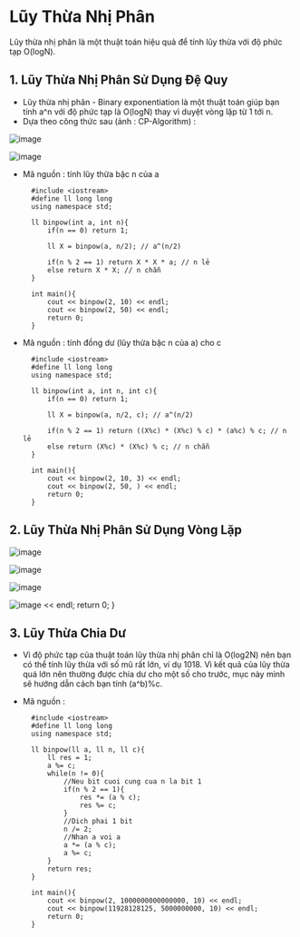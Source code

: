# Lũy Thừa Nhị Phân
Lũy thừa nhị phân là một thuật toán hiệu quả để tính lũy thừa với độ phức tạp O(logN). 
## 1. Lũy Thừa Nhị Phân Sử Dụng Đệ Quy
- Lũy thừa nhị phân - Binary exponentiation là một thuật toán giúp bạn tính a^n với độ phức tạp là O(logN) thay vì duyệt vòng lặp từ 1 tới n. 
- Dựa theo công thức sau (ảnh : CP-Algorithm) :
  
![image](https://github.com/minchangggg/DSA/assets/125820144/4c7fa873-9c0c-4316-a567-87d001b6f8ba)

![image](https://github.com/minchangggg/DSA/assets/125820144/e590f615-2123-44da-83ed-fcfb2d2a54a0)

- Mã nguồn : tính lũy thừa bậc n của a 

        #include <iostream>
        #define ll long long
        using namespace std;
        
        ll binpow(int a, int n){
        	if(n == 0) return 1;
  
        	ll X = binpow(a, n/2); // a^(n/2)
  
        	if(n % 2 == 1) return X * X * a; // n lẻ
        	else return X * X; // n chẵn
        }
        
        int main(){
        	cout << binpow(2, 10) << endl;
        	cout << binpow(2, 50) << endl;
        	return 0;
        }

- Mã nguồn : tính đồng dư (lũy thừa bậc n của a) cho c 

        #include <iostream>
        #define ll long long
        using namespace std;
        
        ll binpow(int a, int n, int c){
        	if(n == 0) return 1;
  
        	ll X = binpow(a, n/2, c); // a^(n/2)
  
        	if(n % 2 == 1) return ((X%c) * (X%c) % c) * (a%c) % c; // n lẻ
        	else return (X%c) * (X%c) % c; // n chẵn
        }
        
        int main(){
        	cout << binpow(2, 10, 3) << endl;
        	cout << binpow(2, 50, ) << endl;
        	return 0;
        }
## 2. Lũy Thừa Nhị Phân Sử Dụng Vòng Lặp
![image](https://github.com/minchangggg/DSA/assets/125820144/69cc2bf8-803c-4338-ab26-a90ddd32e083)

![image](https://github.com/minchangggg/DSA/assets/125820144/63cf56db-0322-4446-b682-c7bbcf3c2bad)

![image](https://github.com/minchangggg/DSA/assets/125820144/66841b7d-07ad-44a0-a634-4bd85e8b34de)

![image](https:3) << endl;
        	return 0;
        }
## 3. Lũy Thừa Chia Dư
- Vì độ phức tạp của thuật toán lũy thừa nhị phân chỉ là O(log2N) nên bạn có thể tính lũy thừa với số mũ rất lớn, ví dụ 1018. Vì kết quả của lũy thừa quá lớn nên thường được chia dư cho một số cho trước, mục này mình sẽ hướng dẫn cách bạn tính (a^b)%c. 
- Mã nguồn : 

        #include <iostream>
        #define ll long long
        using namespace std;
        
        ll binpow(ll a, ll n, ll c){
        	ll res = 1;
        	a %= c;
        	while(n != 0){
        		//Neu bit cuoi cung cua n la bit 1 
        		if(n % 2 == 1){
        			res *= (a % c);
        			res %= c;
        		}
        		//Dich phai 1 bit 
        		n /= 2;
        		//Nhan a voi a
        		a *= (a % c);
        		a %= c;
        	}
        	return res;
        }

        int main(){
        	cout << binpow(2, 1000000000000000, 10) << endl;
        	cout << binpow(11928128125, 5000000000, 10) << endl;
        	return 0;
        }
